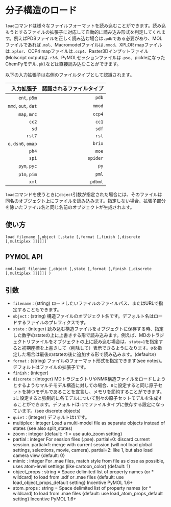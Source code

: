 # 分子構造のロード
`load`コマンドは様々なファイルフォーマットを読み込むことができます。読み込もうとするファイルの拡張子に対応して自動的に読み込み形式を判定してくれます。例えばPDBファイルを正しく読み込む場合は`.pdb`である必要があり、MOLファイルであれば`.mol`、Macromodelファイルは`.mmod`、XPLOR mapファイルは`.xplor`、CCP4 mapファイルは`.ccp4`、Raster3Dインプットファイル(Molscript output)は`.r3d`、PyMOLセッションファイルは`.pse`、pickleになったChemPyモデル`.pkl`などは直接読み込むことができます。

以下の入力拡張子は右側のファイルタイプとして認識されます。

|入力拡張子|認識されるファイルタイプ|
|--:|--:|
|`ent`, `p5m`|`pdb`|
|`mmd`, `out`, `dat`|`mmod`|
|`map`, `mrc`|`ccp4`|
|`cc2`|`cc1`|
|`sd`|`sdf`|
|`rst7`|`rst`|
|`o`, `dsn6`, `omap`|`brix`|
|`ph4`|`moe`|
|`spi`|`spider`|
|`pym`, `pyc`|`py`|
|`p1m`, `pim`|`pml`|
|`xml`|`pdbml`|

`load`コマンドを使うときに`object`引数が指定された場合には、そのファイルは同名のオブジェクト上にファイルを読み込みます。指定しない場合、拡張子部分を除いたファイル名と同じ名前のオブジェクトが生成されます。
## 使い方

    load filename [,object [,state [,format [,finish [,discrete [,multiplex ]]]]]]

## PYMOL API

    cmd.load( filename [,object [,state [,format [,finish [,discrete [,multiplex ]]]]]] )

## 引数
- `filename` : (string) ロードしたいファイルのファイルパス、またはURLで指定することもできます。
- `object` : (string) 構造ファイルのオブジェクト名です。デフォルト名はロードするファイルのプレフィクスです。
- `state` : (integer) 読み込む構造ファイルをオブジェクトに保存する時、指定した数字のstateの上に上書きする形で読み込みます。例えば、MDのトラジェクトリファイルをオブジェクトの上に読み込む場合は、`state=1`を指定すると初期座標を上書きして（削除して）表示できるようになります。`0`を指定した場合は最後のstateの後に追加する形で読み込みます。(default:`0`)
- `format` : (string) ファイルのフォーマット形式を指定できます(see notes)。デフォルトはファイルの拡張子です。
- `finish` : (integer)
- `discrete` : (integer) MDトラジェクトリやNMR構造ファイルをロードしようとするようなマルチモデル構造に対しての場合、`0`に設定すると同じ原子セットを持つモデルであることを宣言し、メモリを節約することができます。`1`に設定すると強制的に各モデルについて別々の原子セットモデルを生成することができます。デフォルトは`-1`でファイルタイプに依存する設定になっています。(see discrete objects)
- `quiet` : (integer) デフォルトは`1`です。
- multiplex : integer Load a multi-model file as separate objects instead of states (see also split_states)
- zoom : integer {default: -1 = use auto_zoom setting}
- partial : integer For session files (.pse). partial=0: discard current session. partial=1: merge with current session (will not load global settings, selections, movie, camera). partial=2: like 1, but also load camera view {default: 0}
- mimic : integer For .mae files, match style from file as close as possible, uses atom-level settings (like cartoon_color) {default: 1}
- object_props : string = Space delimited list of property names (or * wildcard) to load from .sdf or .mae files {default: use load_object_props_default setting} Incentive PyMOL 1.6+
- atom_props : string = Space delimited list of property names (or * wildcard) to load from .mae files {default: use load_atom_props_default setting} Incentive PyMOL 1.6+
